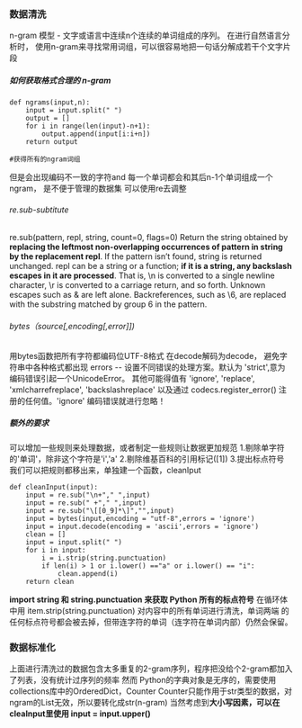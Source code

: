 ### 数据清洗
n-gram 模型 - 文字或语言中连续n个连续的单词组成的序列。
在进行自然语言分析时， 使用n-gram来寻找常用词组，可以很容易地把一句话分解成若干个文字片段
##### 如何获取格式合理的 n-gram

```
def ngrams(input,n):
    input = input.split(" ")
    output = []
    for i in range(len(input)-n+1):
        output.append(input[i:i+n])
    return output

#获得所有的ngram词组
```
但是会出现编码不一致的字符and 每一个单词都会和其后n-1个单词组成一个ngram， 是不便于管理的数据集
可以使用re去调整
###### re.sub-subtitute
re.sub(pattern, repl, string, count=0, flags=0)
Return the string obtained by **replacing the leftmost non-overlapping occurrences of pattern in string by the replacement repl**. If the pattern isn’t found, string is returned unchanged. repl can be a string or a function; **if it is a string, any backslash escapes in it are processed**. That is, \n is converted to a single newline character, \r is converted to a carriage return, and so forth. Unknown escapes such as \& are left alone. Backreferences, such as \6, are replaced with the substring matched by group 6 in the pattern. 
###### bytes（source[,encoding[,error]])
用bytes函数把所有字符都编码位UTF-8格式
在decode解码为decode， 避免字符串中各种格式都出现
errors -- 设置不同错误的处理方案。默认为 'strict',意为编码错误引起一个UnicodeError。 其他可能得值有 'ignore', 'replace', 'xmlcharrefreplace', 'backslashreplace' 以及通过 codecs.register_error() 注册的任何值。'ignore' 编码错误就进行忽略！
##### 额外的要求
可以增加一些规则来处理数据，或者制定一些规则让数据更加规范
1.剔除单字符的'单词'，除非这个字符是'i','a'
2.剔除维基百科的引用标记([1])
3.提出标点符号
我们可以把规则都移出来，单独建一个函数，cleanIput
```
def cleanInput(input):
    input = re.sub("\n+"," ",input)
    input = re.sub(" +"," ",input)
    input = re.sub("\[[0_9]*\]","",input)
    input = bytes(input,encoding = "utf-8",errors = 'ignore')
    input = input.decode(encoding = 'ascii',errors = 'ignore')
    clean = []
    input = input.split(" ")
    for i in input:
        i = i.strip(string.punctuation)
        if len(i) > 1 or i.lower() =="a" or i.lower() == "i":
            clean.append(i)
    return clean
```
**import string 和 string.punctuation 来获取 Python 所有的标点符号**
在循环体中用 item.strip(string.punctuation) 对内容中的所有单词进行清洗，单词两端 的任何标点符号都会被去掉，但带连字符的单词（连字符在单词内部）仍然会保留。

### 数据标准化
上面进行清洗过的数据包含太多重复的2-gram序列，程序把没给个2-gram都加入了列表，没有统计过序列的频率
然而 Python的字典对象是无序的，需要使用collections库中的OrderedDict，Counter
Counter只能作用于str类型的数据，对ngram的List无效，所以要转化成str(n-gram)
当然考虑到**大小写因素，可以在cleaInput里使用 input = input.upper()**
